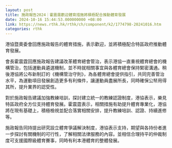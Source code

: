 ```yaml
---
layout: post
title: 施政報告2024｜霍震霆歡迎體育措施將積極配合推動體育發展
date: 2024-10-16 15:44:53.000000000 +08:00
link: https://news.rthk.hk/rthk/ch/component/k2/1774798-20241016.htm
categories: rthk
---
```


港協暨奧委會回應施政報告的體育措施，表示歡迎，並將積極配合特區政府推動體育發展。

會長霍震霆回應施政報告建議改革體育總會管治，表示港協一直重視體育總會的機構管治，包括運動員遴選機制，並不時就相關事宜與各體育總會保持緊密溝通。稍後港協將公布新制訂的《機構管治守則》，為各體育總會提供指引，共同完善管治水平，為運動項目發展創造更多有利條件，讓運動員盡展所長，同時確保公帑用得其所，提升業界的認受性。

對於施政報告建議加強教練培訓，探討建立統一的教練認證制度，港協表示，樂見特區政府全方位支持體育發展。霍震霆表示，相關措施有助提升體育專業化，港協將在現有基礎上，積極檢視並配合落實相關安排，提升教練培訓、認證、持續進修等。

施政報告同持提出研究設立體育爭議解決制度，港協表示支持，期望與各持份者進一步探討有關機制的可行性，了解相關法律服務的內容。並相信合理持平的仲裁制度可支援國際級體育賽事，同時有利本港體育的整體發展。
